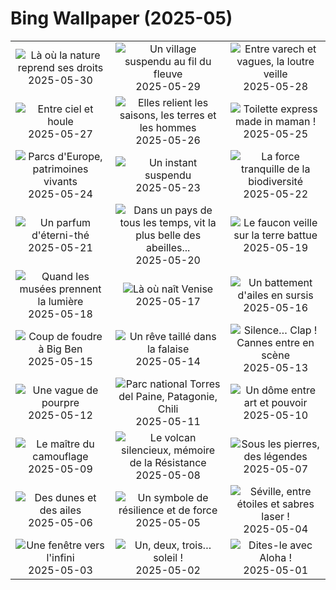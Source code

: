 # Bing Wallpaper (2025-05)

|  |  |  |
|:---:|:---:|:---:|
| ![](https://www.bing.com/th?id=OHR.LittlePigeonRiver_FR-FR4616803123_400x240.jpg "Là où la nature reprend ses droits") 2025-05-30 | ![](https://www.bing.com/th?id=OHR.MiravetSpain_FR-FR8451258933_400x240.jpg "Un village suspendu au fil du fleuve") 2025-05-29 | ![](https://www.bing.com/th?id=OHR.KelpOtter_FR-FR8247286249_400x240.jpg "Entre varech et vagues, la loutre veille") 2025-05-28 |
| ![](https://www.bing.com/th?id=OHR.MonaValePool_FR-FR8065557035_400x240.jpg "Entre ciel et houle") 2025-05-27 | ![](https://www.bing.com/th?id=OHR.StorksMeadow_FR-FR7891953780_400x240.jpg "Elles relient les saisons, les terres et les hommes") 2025-05-26 | ![](https://www.bing.com/th?id=OHR.LeopardMother_FR-FR7857818680_400x240.jpg "Toilette express made in maman !") 2025-05-25 |
| ![](https://www.bing.com/th?id=OHR.JotunheimenPark_FR-FR7711143719_400x240.jpg "Parcs d'Europe, patrimoines vivants") 2025-05-24 | ![](https://www.bing.com/th?id=OHR.ButterflyTurtle_FR-FR7508748446_400x240.jpg "Un instant suspendu") 2025-05-23 | ![](https://www.bing.com/th?id=OHR.BaobabAvenue_FR-FR7374715565_400x240.jpg "La force tranquille de la biodiversité") 2025-05-22 |
| ![](https://www.bing.com/th?id=OHR.SongyangTeaGarden_FR-FR7139710446_400x240.jpg "Un parfum d'éterni-thé") 2025-05-21 | ![](https://www.bing.com/th?id=OHR.HoneyBeeLavender_FR-FR5663317705_400x240.jpg "Dans un pays de tous les temps, vit la plus belle des abeilles...") 2025-05-20 | ![](https://www.bing.com/th?id=OHR.RolandGarros_FR-FR5445830165_400x240.jpg "Le faucon veille sur la terre battue") 2025-05-19 |
| ![](https://www.bing.com/th?id=OHR.DufyRoom_FR-FR5402586518_400x240.jpg "Quand les musées prennent la lumière") 2025-05-18 | ![](https://www.bing.com/th?id=OHR.VeniceLagoon_FR-FR5243058604_400x240.jpg "Là où naît Venise") 2025-05-17 | ![](https://www.bing.com/th?id=OHR.GreenMacaw_FR-FR5042488002_400x240.jpg "Un battement d'ailes en sursis") 2025-05-16 |
| ![](https://www.bing.com/th?id=OHR.LondonParliament_FR-FR8667949776_400x240.jpg "Coup de foudre à Big Ben") 2025-05-15 | ![](https://www.bing.com/th?id=OHR.SardiniaFlavia_FR-FR6461309996_400x240.jpg "Un rêve taillé dans la falaise") 2025-05-14 | ![](https://www.bing.com/th?id=OHR.CannesFilmFestival_FR-FR6520718255_400x240.jpg "Silence… Clap ! Cannes entre en scène") 2025-05-13 |
| ![](https://www.bing.com/th?id=OHR.IrisGarden_FR-FR6726071094_400x240.jpg "Une vague de pourpre") 2025-05-12 | ![](https://www.bing.com/th?id=OHR.TorresChile_FR-FR7071695988_400x240.jpg "Parc national Torres del Paine, Patagonie, Chili") 2025-05-11 | ![](https://www.bing.com/th?id=OHR.MinnesotaRotunda_FR-FR7400861841_400x240.jpg "Un dôme entre art et pouvoir") 2025-05-10 |
| ![](https://www.bing.com/th?id=OHR.CuteChameleon_FR-FR7690747856_400x240.jpg "Le maître du camouflage") 2025-05-09 | ![](https://www.bing.com/th?id=OHR.VictoryDay_FR-FR8101939030_400x240.jpg "Le volcan silencieux, mémoire de la Résistance") 2025-05-08 | ![](https://www.bing.com/th?id=OHR.DunluceIreland_FR-FR8462134318_400x240.jpg "Sous les pierres, des légendes") 2025-05-07 |
| ![](https://www.bing.com/th?id=OHR.FlyoverNamibia_FR-FR8600226309_400x240.jpg "Des dunes et des ailes") 2025-05-06 | ![](https://www.bing.com/th?id=OHR.RhyoliteDonkeys_FR-FR1931273047_400x240.jpg "Un symbole de résilience et de force") 2025-05-05 | ![](https://www.bing.com/th?id=OHR.SevilleNaboo_FR-FR2052386392_400x240.jpg "Séville, entre étoiles et sabres laser !") 2025-05-04 |
| ![](https://www.bing.com/th?id=OHR.ArchesGalaxy_FR-FR2194406698_400x240.jpg "Une fenêtre vers l'infini") 2025-05-03 | ![](https://www.bing.com/th?id=OHR.BrazilHeron_FR-FR2379480505_400x240.jpg "Un, deux, trois… soleil !") 2025-05-02 | ![](https://www.bing.com/th?id=OHR.PinkPlumeria_FR-FR9237716464_400x240.jpg "Dites-le avec Aloha !") 2025-05-01 |

